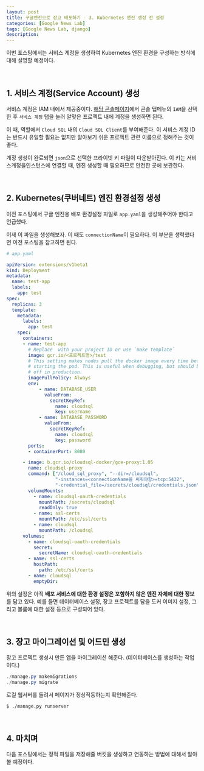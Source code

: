 ```yaml
---
layout: post
title: 구글엔진으로 장고 배포하기 - 3. Kubernetes 엔진 생성 전 설정
categories: [Google News Lab]
tags: [Google News Lab, django]
description: 
---
```


이번 포스팅에서는 서비스 계정을 생성하여 Kubernetes 엔진 환경을 구성하는 방식에 대해 설명할 예정이다. 

<br>

## 1. 서비스 계정(Service Account) 생성

서비스 계정은 IAM 내에서 제공중이다. <a href="https://console.cloud.google.com/projectselector/iam-admin/serviceaccounts" target="_blank">해당 콘솔페이지</a>에서 콘솔 탭메뉴의 `IAM`을 선택한 후 `서비스 계정` 탭을 눌러 알맞은 프로젝트 내에 계정을 생성하면 된다. 

이 때, 역할에서 `Cloud SQL` 내의 `Cloud SQL Client`를 부여해준다. 이 서비스 계정 ID는 반드시 유일할 필요는 없지만 알아보기 쉬운 프로젝트 관련 이름으로 정해주는 것이 좋다.

계정 생성이 완료되면 `json`으로 선택한 프라이빗 키 파일이 다운받아진다. 이 키는 서비스계정을인스턴스에 연결할 때, 엔진 생성할 때 필요하므로 안전한 곳에 보관한다.

<br>

## 2. Kubernetes(쿠버네트) 엔진 환경설정 생성

이전 포스팅에서 구글 엔진용 배포 환경설정 파일로  `app.yaml`을 생성해주어야 한다고 언급했다. 

이제 이 파일을 생성해보자. 이 때도 `connectionName`이 필요하다. 이 부분을 생략했다면 이전 포스팅을 참고하면 된다. 

```yaml
# app.yaml

apiVersion: extensions/v1beta1
kind: Deployment
metadata:
  name: test-app
  labels:
    app: test
spec:
  replicas: 3
  template:
    metadata:
      labels:
        app: test
    spec:
      containers:
      - name: test-app
        # Replace  with your project ID or use `make template`
        image: gcr.io/<프로젝트명>/test
        # This setting makes nodes pull the docker image every time before
        # starting the pod. This is useful when debugging, but should be turned
        # off in production.
        imagePullPolicy: Always
        env:
            - name: DATABASE_USER
              valueFrom:
                secretKeyRef:
                  name: cloudsql
                  key: username
            - name: DATABASE_PASSWORD
              valueFrom:
                secretKeyRef:
                  name: cloudsql
                  key: password
        ports:
        - containerPort: 8080

      - image: b.gcr.io/cloudsql-docker/gce-proxy:1.05
        name: cloudsql-proxy
        command: ["/cloud_sql_proxy", "--dir=/cloudsql",
                  "-instances=<connectionName을 써줘야함>=tcp:5432",
                  "-credential_file=/secrets/cloudsql/credentials.json"]
        volumeMounts:
          - name: cloudsql-oauth-credentials
            mountPath: /secrets/cloudsql
            readOnly: true
          - name: ssl-certs
            mountPath: /etc/ssl/certs
          - name: cloudsql
            mountPath: /cloudsql
      volumes:
        - name: cloudsql-oauth-credentials
          secret:
            secretName: cloudsql-oauth-credentials
        - name: ssl-certs
          hostPath:
            path: /etc/ssl/certs
        - name: cloudsql
          emptyDir:
```

위의 설정은 아직 **배포 서비스에 대한 환경 설정은 포함하지 않은 엔진 자체에 대한 정보**를 담고 있다. 예를 들면 데이터베이스 설정, 장고 프로젝트를 담을 도커 이미지 설정, 그리고 볼륨에 대한 설정 등으로 구성되어 있다.

<br>

## 3. 장고 마이그레이션 및 어드민 생성

장고 프로젝트 생성시 만든 앱을 마이그레이션 해준다. (데이터베이스를 생성하는 작업이다.)

```powershell
./manage.py makemigrations
./manage.py migrate
``` 

로컬 웹서버를 돌려서 페이지가 정상작동하는지 확인해준다. 

```
$ ./manage.py runserver 
```

<br>

## 4. 마치며 

다음 포스팅에서는 정적 파일을 저장해줄 버킷을 생성하고 연동하는 방법에 대해서 알아볼 예정이다. 



<br>
